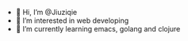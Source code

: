 - 👋 Hi, I’m @Jiuziqie
- 👀 I’m interested in web developing
- 🌱 I’m currently learning emacs, golang and clojure

<!---
Jiuziqie/Jiuziqie is a ✨ special ✨ repository because its `README.md` (this file) appears on your GitHub profile.
You can click the Preview link to take a look at your changes.
--->
